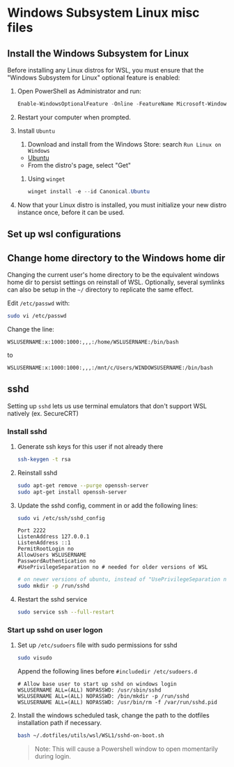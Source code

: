 # Windows Subsystem Linux misc files

## Install the Windows Subsystem for Linux

Before installing any Linux distros for WSL, you must ensure that the "Windows Subsystem for Linux" optional feature is enabled:

1. Open PowerShell as Administrator and run:

    ```powershell
    Enable-WindowsOptionalFeature -Online -FeatureName Microsoft-Windows-Subsystem-Linux
    ```

1. Restart your computer when prompted.
1. Install `Ubuntu`
   1. Download and install from the Windows Store: search `Run Linux on Windows`
    - [Ubuntu](https://www.microsoft.com/en-us/p/ubuntu-2004-lts/9n6svws3rx71)
    - From the distro's page, select "Get"
   1. Using `winget`

      ```powershell
      winget install -e --id Canonical.Ubuntu
      ```

1. Now that your Linux distro is installed, you must initialize your new distro instance once, before it can be used.

## Set up wsl configurations

## Change home directory to the Windows home dir

Changing the current user's home directory to be the equivalent windows home dir to persist settings on reinstall of WSL. Optionally, several symlinks can also be setup in the `~/` directory to replicate the same effect.

Edit `/etc/passwd` with:

```bash
sudo vi /etc/passwd
```

Change the line:

```text
WSLUSERNAME:x:1000:1000:,,,:/home/WSLUSERNAME:/bin/bash
```

to

```text
WSLUSERNAME:x:1000:1000:,,,:/mnt/c/Users/WINDOWSUSERNAME:/bin/bash
```

## sshd

Setting up `sshd` lets us use terminal emulators that don't support WSL natively (ex. SecureCRT)

### Install sshd

1. Generate ssh keys for this user if not already there

    ```bash
    ssh-keygen -t rsa
    ```

1. Reinstall sshd

    ```bash
    sudo apt-get remove --purge openssh-server
    sudo apt-get install openssh-server
    ```

1. Update the sshd config, comment in or add the following lines:

    ```bash
    sudo vi /etc/ssh/sshd_config
    ```

    ```text
    Port 2222
    ListenAddress 127.0.0.1
    ListenAddress ::1
    PermitRootLogin no
    AllowUsers WSLUSERNAME
    PasswordAuthentication no
    #UsePrivilegeSeparation no # needed for older versions of WSL
    ```

    ```bash
    # on newer versions of ubuntu, instead of "UsePrivilegeSeparation no" create this directory
    sudo mkdir -p /run/sshd
    ```

1. Restart the sshd service

    ```bash
    sudo service ssh --full-restart
    ```

### Start up sshd on user logon

1. Set up `/etc/sudoers` file with sudo permissions for sshd

    ```bash
    sudo visudo
    ```

    Append the following lines before `#includedir /etc/sudoers.d`

    ```text
    # Allow base user to start up sshd on windows login
    WSLUSERNAME ALL=(ALL) NOPASSWD: /usr/sbin/sshd
    WSLUSERNAME ALL=(ALL) NOPASSWD: /bin/mkdir -p /run/sshd
    WSLUSERNAME ALL=(ALL) NOPASSWD: /usr/bin/rm -f /var/run/sshd.pid
    ```

1. Install the windows scheduled task, change the path to the dotfiles installation path if necessary.

    ```bash
    bash ~/.dotfiles/utils/wsl/WSL1/sshd-on-boot.sh
    ```

    > Note: This will cause a Powershell window to open momentarily during login.
